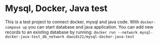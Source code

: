 # Mysql, Docker, Java test
This is a test project to connect docker, mysql and java code.
With `docker-compose up` you can start database and java application.
You can add new records to an existing database by running: `docker run --network mysql-docker-java-test_db_network dawids21/mysql-docker-java-test`
